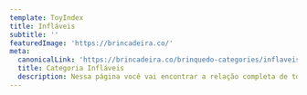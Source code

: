 ```yaml
---
template: ToyIndex
title: Infláveis
subtitle: ''
featuredImage: 'https://brincadeira.co/'
meta:
  canonicalLink: 'https://brincadeira.co/brinquedo-categories/inflaveis/'
  title: Categoria Infláveis
  description: Nessa página você vai encontrar a relação completa de todos os brinquedos infláveis da Brincadeira de Criança.
---
```

